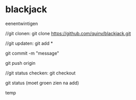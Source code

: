 # blackjack
eenentwintigen

//git clonen:
git clone https://github.com/quinv/blackjack.git

//git updaten:
git add *

git commit -m "message"

git push origin

//git status checken:
git checkout 

git status (moet groen zien na add)

temp